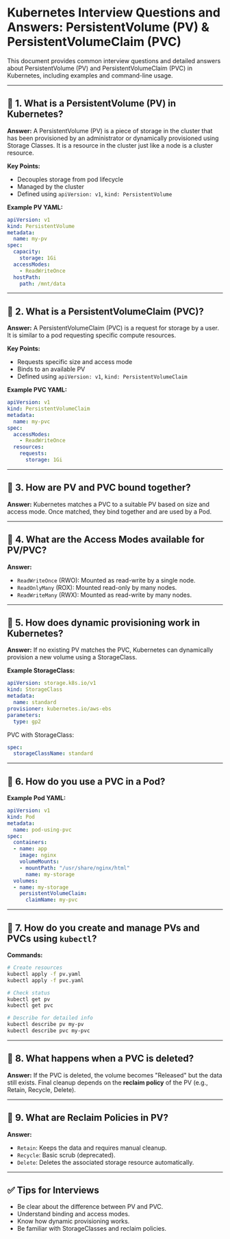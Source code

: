 
# Kubernetes Interview Questions and Answers: PersistentVolume (PV) & PersistentVolumeClaim (PVC)

This document provides common interview questions and detailed answers about PersistentVolume (PV) and PersistentVolumeClaim (PVC) in Kubernetes, including examples and command-line usage.

---

## 📌 1. What is a PersistentVolume (PV) in Kubernetes?

**Answer:**
A PersistentVolume (PV) is a piece of storage in the cluster that has been provisioned by an administrator or dynamically provisioned using Storage Classes. It is a resource in the cluster just like a node is a cluster resource.

**Key Points:**
- Decouples storage from pod lifecycle
- Managed by the cluster
- Defined using `apiVersion: v1`, `kind: PersistentVolume`

**Example PV YAML:**
```yaml
apiVersion: v1
kind: PersistentVolume
metadata:
  name: my-pv
spec:
  capacity:
    storage: 1Gi
  accessModes:
    - ReadWriteOnce
  hostPath:
    path: /mnt/data
```

---

## 📌 2. What is a PersistentVolumeClaim (PVC)?

**Answer:**
A PersistentVolumeClaim (PVC) is a request for storage by a user. It is similar to a pod requesting specific compute resources.

**Key Points:**
- Requests specific size and access mode
- Binds to an available PV
- Defined using `apiVersion: v1`, `kind: PersistentVolumeClaim`

**Example PVC YAML:**
```yaml
apiVersion: v1
kind: PersistentVolumeClaim
metadata:
  name: my-pvc
spec:
  accessModes:
    - ReadWriteOnce
  resources:
    requests:
      storage: 1Gi
```

---

## 📌 3. How are PV and PVC bound together?

**Answer:**
Kubernetes matches a PVC to a suitable PV based on size and access mode. Once matched, they bind together and are used by a Pod.

---

## 📌 4. What are the Access Modes available for PV/PVC?

**Answer:**
- `ReadWriteOnce` (RWO): Mounted as read-write by a single node.
- `ReadOnlyMany` (ROX): Mounted read-only by many nodes.
- `ReadWriteMany` (RWX): Mounted as read-write by many nodes.

---

## 📌 5. How does dynamic provisioning work in Kubernetes?

**Answer:**
If no existing PV matches the PVC, Kubernetes can dynamically provision a new volume using a StorageClass.

**Example StorageClass:**
```yaml
apiVersion: storage.k8s.io/v1
kind: StorageClass
metadata:
  name: standard
provisioner: kubernetes.io/aws-ebs
parameters:
  type: gp2
```

PVC with StorageClass:
```yaml
spec:
  storageClassName: standard
```

---

## 📌 6. How do you use a PVC in a Pod?

**Example Pod YAML:**
```yaml
apiVersion: v1
kind: Pod
metadata:
  name: pod-using-pvc
spec:
  containers:
  - name: app
    image: nginx
    volumeMounts:
    - mountPath: "/usr/share/nginx/html"
      name: my-storage
  volumes:
  - name: my-storage
    persistentVolumeClaim:
      claimName: my-pvc
```

---

## 📌 7. How do you create and manage PVs and PVCs using `kubectl`?

**Commands:**
```bash
# Create resources
kubectl apply -f pv.yaml
kubectl apply -f pvc.yaml

# Check status
kubectl get pv
kubectl get pvc

# Describe for detailed info
kubectl describe pv my-pv
kubectl describe pvc my-pvc
```

---

## 📌 8. What happens when a PVC is deleted?

**Answer:**
If the PVC is deleted, the volume becomes "Released" but the data still exists. Final cleanup depends on the **reclaim policy** of the PV (e.g., Retain, Recycle, Delete).

---

## 📌 9. What are Reclaim Policies in PV?

**Answer:**
- `Retain`: Keeps the data and requires manual cleanup.
- `Recycle`: Basic scrub (deprecated).
- `Delete`: Deletes the associated storage resource automatically.

---

## ✅ Tips for Interviews

- Be clear about the difference between PV and PVC.
- Understand binding and access modes.
- Know how dynamic provisioning works.
- Be familiar with StorageClasses and reclaim policies.
